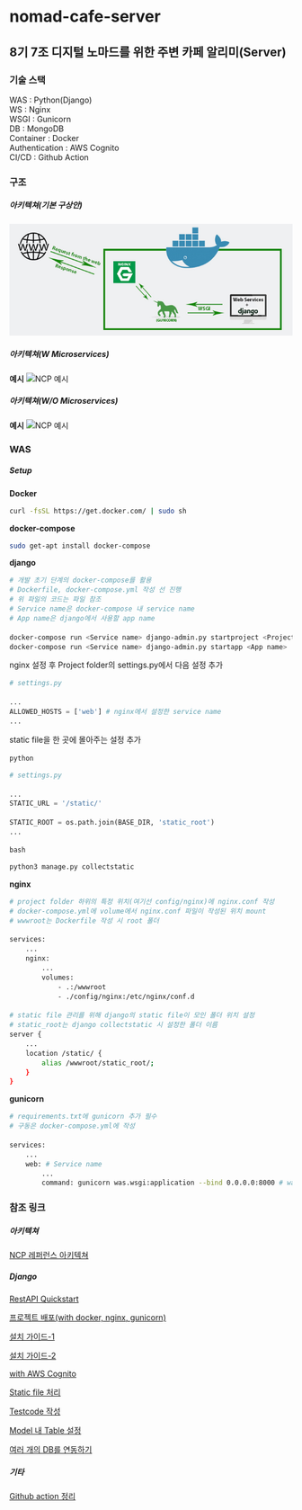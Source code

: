 # nomad-cafe-server
8기 7조 디지털 노마드를 위한 주변 카페 알리미(Server)
---

### 기술 스택
WAS : Python(Django)   
WS : Nginx   
WSGI : Gunicorn   
DB : MongoDB   
Container : Docker   
Authentication : AWS Cognito   
CI/CD : Github Action

### 구조

##### 아키텍쳐(기본 구상안)

![Django With Gunicorn, Nginx and Docker](_images/example_architecture.jpg)

##### 아키텍쳐(W Microservices)

**예시**
![NCP 예시](https://xv-ncloud.pstatic.net/images/architectures/10-1.%20Microservices%20with%20NKS%20%20@2x_1566206781015.png)

##### 아키텍쳐(W/O Microservices)

**예시**
![NCP 예시](https://xv-ncloud.pstatic.net/images/architectures/1-1_%EC%86%8C%EA%B7%9C%EB%AA%A8%20%EC%9B%B9%EC%82%AC%EC%9D%B4%ED%8A%B8_1558003564488.png)

### WAS

##### Setup

**Docker**

```bash
curl -fsSL https://get.docker.com/ | sudo sh
```

**docker-compose**

```bash
sudo get-apt install docker-compose
```

**django**

```bash
# 개발 초기 단계의 docker-compose를 활용
# Dockerfile, docker-compose.yml 작성 선 진행
# 위 파일의 코드는 파일 참조
# Service name은 docker-compose 내 service name
# App name은 django에서 사용할 app name

docker-compose run <Service name> django-admin.py startproject <Project name> .
docker-compose run <Service name> django-admin.py startapp <App name> .
```

nginx 설정 후 Project folder의 settings.py에서 다음 설정 추가   

```python
# settings.py

...
ALLOWED_HOSTS = ['web'] # nginx에서 설정한 service name
...

```

static file을 한 곳에 몰아주는 설정 추가

`python`
```python
# settings.py

...
STATIC_URL = '/static/'

STATIC_ROOT = os.path.join(BASE_DIR, 'static_root')
...

```

`bash`
```bash
python3 manage.py collectstatic
```

**nginx**

```bash
# project folder 하위의 특정 위치(여기선 config/nginx)에 nginx.conf 작성
# docker-compose.yml에 volume에서 nginx.conf 파일이 작성된 위치 mount
# wwwroot는 Dockerfile 작성 시 root 폴더

services:
    ...
    nginx:
        ...
        volumes:
            - .:/wwwroot
            - ./config/nginx:/etc/nginx/conf.d

# static file 관리를 위해 django의 static file이 모인 폴더 위치 설정
# static_root는 django collectstatic 시 설정한 폴더 이름
server {
    ...
    location /static/ {
        alias /wwwroot/static_root/;
    }
}
```

**gunicorn**

```bash
# requirements.txt에 gunicorn 추가 필수
# 구동은 docker-compose.yml에 작성

services:
    ...
    web: # Service name
        ...
        command: gunicorn was.wsgi:application --bind 0.0.0.0:8000 # was는 django의 project name
```

### 참조 링크

##### 아키텍쳐

[NCP 레퍼런스 아키텍쳐](https://www.ncloud.com/intro/architecture)

##### Django

[RestAPI Quickstart](https://www.django-rest-framework.org/tutorial/quickstart/)

[프로젝트 배포(with docker, nginx, gunicorn)](https://teamlab.github.io/jekyllDecent/blog/tutorials/docker%EB%A1%9C-django-%EA%B0%9C%EB%B0%9C%ED%95%98%EA%B3%A0-%EB%B0%B0%ED%8F%AC%ED%95%98%EA%B8%B0(+-nginx,-gunicorn))

[설치 가이드-1](https://inma.tistory.com/125)

[설치 가이드-2](https://soyoung-new-challenge.tistory.com/74)

[with AWS Cognito](https://djangostars.com/blog/bootstrap-django-app-with-cognito/)


[Static file 처리](https://nachwon.github.io/django-deploy-4-static/)

[Testcode 작성](https://new93helloworld.tistory.com/285)

[Model 내 Table 설정](https://docs.djangoproject.com/en/3.0/ref/models/options/)

[여러 개의 DB를 연동하기](https://newpower.tistory.com/203)

##### 기타

[Github action 정리](https://zzsza.github.io/development/2020/06/06/github-action/)